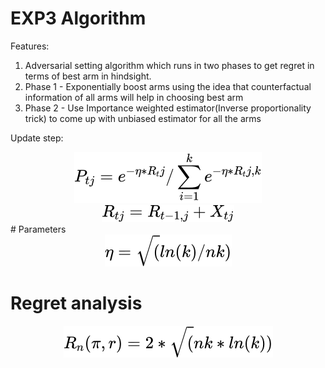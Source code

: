 
# EXP3 Algorithm
Features:
1) Adversarial setting algorithm which runs in two phases to get regret in terms of best arm in hindsight.
2) Phase 1 - Exponentially boost arms using the idea that counterfactual information of all arms will help in choosing best arm
3) Phase 2 - Use Importance weighted estimator(Inverse proportionality trick) to come up with unbiased estimator for all the arms


Update step:

<!-- $$
P_{tj} = e^{-\eta *R_tj} / \sum_{i=1}^k e^{-\eta*R_tj,k}
$$ --> 

<div align="center"><img style="background: white;" src="../../svg/inEhvw2D7B.svg"></div>

<!-- $$
R_{tj} = R_{t-1,j} + X_{tj}
$$ --> 

<div align="center"><img style="background: white;" src="../../svg/huTQVb1eiO.svg"></div>
# Parameters
<!-- $$
\eta = \sqrt(ln(k)/nk)
$$ --> 

<div align="center"><img style="background: white;" src="../../svg/JKd7YjaAEd.svg"></div>


# Regret analysis
<!-- $$
R_n(\pi,r) = 2*\sqrt(nk*ln(k))
$$ --> 

<div align="center"><img style="background: white;" src="../../svg/Sh0vQnClIG.svg"></div>

